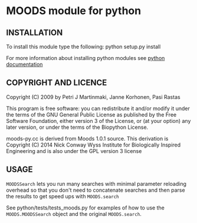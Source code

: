 # MOODS module for python

## INSTALLATION

To install this module type the following:
   python setup.py install

For more information about installing python modules see [python documentation](http://docs.python.org/install/index.html)


## COPYRIGHT AND LICENCE

Copyright (C) 2009 by Petri J Martinmaki, Janne Korhonen, Pasi Rastas

This program is free software: you can redistribute it and/or modify
it under the terms of the GNU General Public License as published by
the Free Software Foundation, either version 3 of the License, or
(at your option) any later version, or under the terms of the Biopython
License.

moods-py.cc is derived from Moods 1.0.1 source.  This derivation is
Copyright (C) 2014  Nick Conway Wyss Institute for Biologically Inspired Engineering
and is also under the GPL version 3 license 

## USAGE
`MOODSSearch` lets you run many searches with minimal parameter 
reloading overhead so that you don't need to concatenate searches 
and then parse the results to get speed ups with `MOODS.search`

See python/tests/tests_moods.py for examples of how to use the 
`MOODS.MOODSSearch` object and the original `MOODS.search`.  
